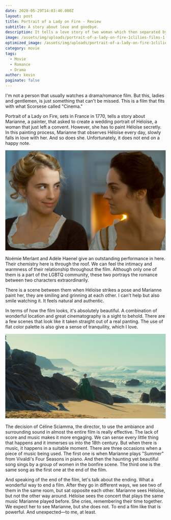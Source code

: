 ```yaml
---
date: 2020-05-29T14:03:46.000Z
layout: post
title: Portrait of a Lady on Fire - Review
subtitle: A story about love and goodbye.
description: It tells a love story of two woman which then separated by marriage.
image: /assets/img/uploads/portrait-of-a-lady-on-fire-1clilies-films-1.jpg
optimized_image: /assets/img/uploads/portrait-of-a-lady-on-fire-1clilies-films-1.jpg
category: movie
tags:
  - Movie
  - Romance
  - Drama
author: kevin
paginate: false
---
```

I'm not a person that usually watches a drama/romance film. But this, ladies and gentlemen, is just something that can't be missed. This is a film that fits with what Scorsese called "Cinema." 

Portrait of a Lady on Fire, sets in France in 1770, tells a story about Marianne, a painter, that asked to create a wedding portrait of Héloïse, a woman that just left a convent. However, she has to paint Héloïse secretly. In this painting process, Marianne that observes Héloïse every day, slowly falls in love with her. And so does she. Unfortunately, it does not end on a happy note.

![Noémie Merlant and Adèle Haenel](/assets/img/uploads/potrait-of-a-lady-on-fire-poster-cropped.png "Electrifying chemistry and performance by them")

Noémie Merlant and Adèle Haenel give an outstanding performance in here. Their chemistry here is through the roof. We can feel the intimacy and warmness of their relationship throughout the film. Although only one of them is a part of the LGBTQ community, these two portrays the romance between two characters extraordinarily.

There is a scene between them when Héloïse strikes a pose and Marianne paint her, they are smiling and grinning at each other. I can't help but also smile watching it. It feels natural and authentic.

In terms of how the film looks, it's absolutely beautiful. A combination of wonderful location and great cinematography is a sight to behold. There are a few scenes that look like it taken straight out of a real panting. The use of flat color palette is also give a sense of tranquility, which I love.

![A beautiful painting-like frame](/assets/img/uploads/portrait-of-a-lady-on-fire-4clilies-films.jpg)

The decision of Céline Sciamma, the director, to use the ambiance and surrounding sound in almost the entire film is really effective. The lack of score and music makes it more engaging. We can sense every little thing that happens and it immerses us into the 18th century. But when there is music, it happens in a suitable moment. There are three occasions when a piece of music being used. The first one is when Marianne plays "Summer" from Vivaldi's Four Seasons in piano. And then the haunting yet beautiful song sings by a group of women in the bonfire scene. The third one is the same song as the first one at the end of the film. 

And speaking of the end of the film, let's talk about the ending. What a wonderful way to end a film. After they go in different ways, we see two of them in the same room, but sat opposite each other. Marianne sees Héloïse, but not the other way around. Héloïse sees the concert that plays the same music Marianne played before. She cries, remembering their time together. We expect her to see Marianne, but she does not. To end a film like that is powerful. And unexpected—to me, at least.